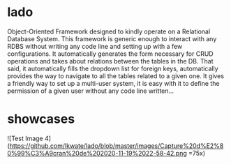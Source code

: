 # lado
Object-Oriented Framework designed to kindly operate on a Relational Database System. This framework is generic enough to interact with any RDBS without writing any code line and setting up with a few configurations. It automatically generates the form necessary for CRUD operations and takes about relations between the tables in the DB. That said, it automatically fills the dropdown list for foreign keys, automatically provides the way to navigate to all the tables related to a given one. It gives a friendly way to set up a multi-user system, it is easy with it to define the permission of a given user without any code line written...

# showcases 
![Test Image 4](https://github.com/lkwate/lado/blob/master/images/Capture%20d%E2%80%99%C3%A9cran%20de%202020-11-19%2022-58-42.png =75x)
